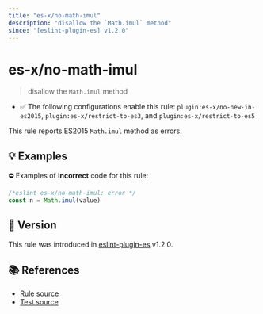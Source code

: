 ```yaml
---
title: "es-x/no-math-imul"
description: "disallow the `Math.imul` method"
since: "[eslint-plugin-es] v1.2.0"
---
```


# es-x/no-math-imul
> disallow the `Math.imul` method

- ✅ The following configurations enable this rule: `plugin:es-x/no-new-in-es2015`, `plugin:es-x/restrict-to-es3`, and `plugin:es-x/restrict-to-es5`

This rule reports ES2015 `Math.imul` method as errors.

## 💡 Examples

⛔ Examples of **incorrect** code for this rule:

<eslint-playground type="bad">

```js
/*eslint es-x/no-math-imul: error */
const n = Math.imul(value)
```

</eslint-playground>

## 🚀 Version

This rule was introduced in [eslint-plugin-es] v1.2.0.

[eslint-plugin-es]: https://github.com/mysticatea/eslint-plugin-es

## 📚 References

- [Rule source](https://github.com/eslint-community/eslint-plugin-es-x/blob/master/lib/rules/no-math-imul.js)
- [Test source](https://github.com/eslint-community/eslint-plugin-es-x/blob/master/tests/lib/rules/no-math-imul.js)
